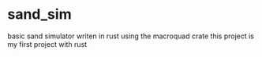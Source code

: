 # sand_sim
basic sand simulator writen in rust using the macroquad crate
this project is my first project with rust
